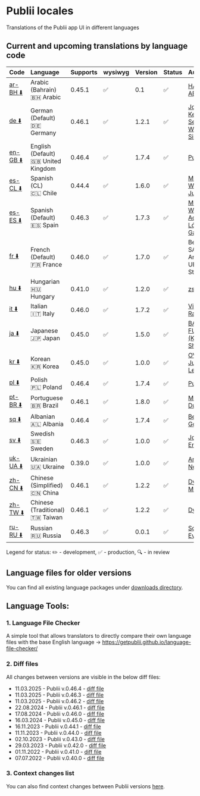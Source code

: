 # Publii locales
Translations of the Publii app UI in different languages

## Current and upcoming translations by language code

| Code                                                                                                          | Language                                          | Supports  | wysiwyg            | Version | Status             | Author                                                          |
| :------------------------------------------------------------------------------------------------------------ | :------------------------------------------------ | :-------- | :----------------- | :------ | :----------------- | :-------------------------------------------------------------- |
| [ar-BH :arrow_down:](https://github.com/GetPublii/Publii-ui-locales/blob/main/downloads/0.45.1/ar-bh.zip)     | Arabic (Bahrain)<br>🇧🇭 Arabic                   | 0.45.1    | :white_check_mark: | 0.1     | :white_check_mark:  | [HAMAD ABDULLA](https://github.com/bo3bdo) |
| [de :arrow_down:](https://github.com/GetPublii/Publii-ui-locales/blob/main/downloads/0.46.1/de.zip)           | German (Default)<br>:de: Germany                  | 0.46.1    | :white_check_mark: | 1.2.1   | :white_check_mark: | [Johannes Keyser](https://github.com/JoKeyser), [Sebastian Wiemer](https://github.com/snwiem), [Simon99de](https://github.com/Simon99de)                 |
| [en-GB :arrow_down:](https://github.com/GetPublii/Publii-ui-locales/blob/main/downloads/0.46.4/en-gb.zip)     | English (Default)<br>:uk: United Kingdom          | 0.46.4    | :white_check_mark: | 1.7.4   | :white_check_mark: | [Publii Team](https://github.com/GetPublii)                     |
| [es-CL :arrow_down:](https://github.com/GetPublii/Publii-ui-locales/blob/main/downloads/0.44.1/es-cl.zip)    | Spanish (CL)<br>:chile: Chile                     | 0.44.4    | :white_check_mark: | 1.6.0   | :white_check_mark: | [Michael Walsh](https://github.com/elmikewalsh), [Julvenzor](https://github.com/Julvenzor)                 |
| [es-ES :arrow_down:](https://github.com/GetPublii/Publii-ui-locales/blob/main/downloads/0.46.3/es-es.zip)     | Spanish (Default)<br>:es: Spain                   | 0.46.3    | :white_check_mark: | 1.7.3   | :white_check_mark:          | [Michael Walsh](https://github.com/elmikewalsh), [Adrián López Galera](https://github.com/adrianlopezgalera)           
| [fr :arrow_down:](https://github.com/GetPublii/Publii-ui-locales/blob/main/downloads/0.46.0/fr.zip)           | French (Default)<br>:fr: France                   | 0.46.0    | :white_check_mark: | 1.7.0   | :white_check_mark: | Benoit SALLÉ, Arthur UBERTI et StiglarG                                                     |
| [hu :arrow_down:](https://github.com/GetPublii/Publii-ui-locales/blob/main/downloads/0.41.0/hu.zip)   |Hungarian<br>:hungary: Hungary  | 0.41.0  | :white_check_mark:  | 1.2.0 | :white_check_mark:  | [zslaszlo](https://github.com/zslaszlo) |
| [it :arrow_down:](https://github.com/GetPublii/Publii-ui-locales/blob/main/downloads/0.46.0/it.zip)           | Italian<br>:it: Italy                             | 0.46.0    | :white_check_mark: | 1.7.2   | :white_check_mark: | [Vittorio Ramponi](https://github.com/gpsblues)                 |
| [ja :arrow_down:](https://github.com/GetPublii/Publii-ui-locales/blob/main/downloads/0.45.0/ja.zip)           | Japanese<br>:jp: Japan                            | 0.45.0    | :white_check_mark: | 1.5.0   | :white_check_mark: | [BALLOON \| FU-SEN <br>(Keiichi Shiga)](https://github.com/fu-sen)   |
| [kr :arrow_down:](https://github.com/GetPublii/Publii-ui-locales/blob/main/downloads/0.45.0/kr.zip)           | Korean<br>:kr: Korea                            | 0.45.0    | :white_check_mark: | 1.0.0   | :white_check_mark: | [OVJECT \ Junyoung Lee](https://github.com/ovject)   |
| [pl :arrow_down:](https://github.com/GetPublii/Publii-ui-locales/blob/main/downloads/0.46.4/pl.zip)           | Polish<br>:poland: Poland                         | 0.46.4    | :white_check_mark: | 1.7.4   | :white_check_mark: | [Publii Team](https://github.com/GetPublii)                     |
| [pt-BR :arrow_down:](https://github.com/GetPublii/Publii-ui-locales/blob/main/downloads/0.46.1/pt-br.zip)     | Portuguese<br>:brazil: Brazil                     | 0.46.1    | :white_check_mark: | 1.8.0   | :white_check_mark: | [Marcio Duarte](https://github.com/pagelab)                     |
| [sq :arrow_down:](https://github.com/GetPublii/Publii-ui-locales/blob/main/downloads/0.46.4/sq.zip)           | Albanian<br>:albania: Albania                     | 0.46.4    | :white_check_mark: | 1.7.4   | :white_check_mark: | [Besmir Godole](https://github.com/bgodole)                     |
| [sv :arrow_down:](https://github.com/GetPublii/Publii-ui-locales/blob/main/downloads/0.46.3/sv.zip) | Swedish<br>:sweden: Sweden | 0.46.3 | :white_check_mark: | 1.0.0 | :white_check_mark: | [Josef Engelfrost](https://github.com/engelfrost) |
| [uk-UA :arrow_down:](https://github.com/GetPublii/Publii-ui-locales/blob/main/downloads/0.39.0/uk-ua.zip)     | Ukrainian<br>:ukraine: Ukraine                    | 0.39.0    | :white_check_mark: | 1.0.0   | :white_check_mark: | [Andrew Notea](https://github.com/andrewnotea)                  |
| [zh-CN :arrow_down:](https://github.com/GetPublii/Publii-ui-locales/blob/main/downloads/0.46.1/zh-cn.zip)     | Chinese (Simplified)<br>:cn: China                | 0.46.1    | :white_check_mark: | 1.2.2  | :white_check_mark: | [Dyxang](https://github.com/dyxang), [Meteor](https://github.com/coolf233)                              |
| [zh-TW :arrow_down:](https://github.com/GetPublii/Publii-ui-locales/blob/main/downloads/0.46.1/zh-tw.zip)     | Chinese (Traditional)<br>:taiwan: Taiwan          | 0.46.1    | :white_check_mark: | 1.2.2   | :white_check_mark: | [Dyxang](https://github.com/dyxang)                             |
| [ru-RU :arrow_down:](https://github.com/GetPublii/Publii-ui-locales/blob/main/downloads/0.46.3/ru-ru.zip)     | Russian <br>🇷🇺 Russia         | 0.46.3    | :white_check_mark: | 0.0.1   | :white_check_mark: | [Sofonov Evgeniy](https://github.com/oldgin)                             |

Legend for status: :pencil2: - development, :white_check_mark: - production, :mag: - in review

## Language files for older versions

You can find all existing language packages under [downloads directory](https://github.com/GetPublii/Publii-ui-locales/blob/main/downloads/).
## Language Tools:

### 1. Language File Checker

A simple tool that allows translators to directly compare their own language files with the base English language &rarr; https://getpublii.github.io/language-file-checker/

### 2. Diff files

All changes between versions are visible in the below diff files:

* 11.03.2025 - Publii v.0.46.4 - [diff file](https://github.com/GetPublii/Publii-ui-locales/blob/main/diff-files/v.0.46.4.diff)
* 11.03.2025 - Publii v.0.46.3 - [diff file](https://github.com/GetPublii/Publii-ui-locales/blob/main/diff-files/v.0.46.3.diff)
* 11.03.2025 - Publii v.0.46.2 - [diff file](https://github.com/GetPublii/Publii-ui-locales/blob/main/diff-files/v.0.46.2.diff)
* 22.08.2024 - Publii v.0.46.1 - [diff file](https://github.com/GetPublii/Publii-ui-locales/blob/main/diff-files/v.0.46.1.diff)
* 17.08.2024 - Publii v.0.46.0 - [diff file](https://github.com/GetPublii/Publii-ui-locales/blob/main/diff-files/v.0.46.0.diff)
* 16.03.2024 - Publii v.0.45.0 - [diff file](https://github.com/GetPublii/Publii-ui-locales/blob/main/diff-files/v.0.45.0.diff)
* 16.11.2023 - Publii v.0.44.1 - [diff file](https://github.com/GetPublii/Publii-ui-locales/blob/main/diff-files/v.0.44.1.diff)
* 11.11.2023 - Publii v.0.44.0 - [diff file](https://github.com/GetPublii/Publii-ui-locales/blob/main/diff-files/v.0.44.0.diff)
* 02.10.2023 - Publii v.0.43.0 - [diff file](https://github.com/GetPublii/Publii-ui-locales/blob/main/diff-files/v.0.43.0.diff)
* 29.03.2023 - Publii v.0.42.0 - [diff file](https://github.com/GetPublii/Publii-ui-locales/blob/main/diff-files/v.0.42.0.diff)
* 01.11.2022 - Publii v.0.41.0 - [diff file](https://github.com/GetPublii/Publii-ui-locales/blob/main/diff-files/v.0.41.0.diff)
* 07.07.2022 - Publii v.0.40.0 - [diff file](https://github.com/GetPublii/Publii-ui-locales/blob/main/diff-files/v.0.40.0.diff)

### 3. Context changes list

You can also find context changes between Publii versions [here](https://github.com/GetPublii/Publii-ui-locales/tree/main/changes-list).
